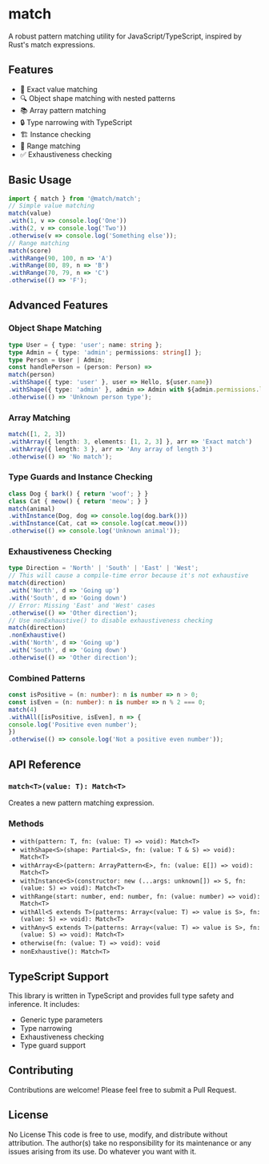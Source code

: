 # match
A robust pattern matching utility for JavaScript/TypeScript, inspired by Rust's match expressions.

## Features
- 🎯 Exact value matching
- 🔍 Object shape matching with nested patterns
- 📚 Array pattern matching
- 🔒 Type narrowing with TypeScript
- 🏗️ Instance checking
- 📏 Range matching
- ✅ Exhaustiveness checking

## Basic Usage
```typescript
import { match } from '@match/match';
// Simple value matching
match(value)
.with(1, v => console.log('One'))
.with(2, v => console.log('Two'))
.otherwise(v => console.log('Something else'));
// Range matching
match(score)
.withRange(90, 100, n => 'A')
.withRange(80, 89, n => 'B')
.withRange(70, 79, n => 'C')
.otherwise(() => 'F');
```

## Advanced Features

### Object Shape Matching

```typescript
type User = { type: 'user'; name: string };
type Admin = { type: 'admin'; permissions: string[] };
type Person = User | Admin;
const handlePerson = (person: Person) =>
match(person)
.withShape({ type: 'user' }, user => Hello, ${user.name})
.withShape({ type: 'admin' }, admin => Admin with ${admin.permissions.length} permissions)
.otherwise(() => 'Unknown person type');
```

### Array Matching

```typescript
match([1, 2, 3])
.withArray({ length: 3, elements: [1, 2, 3] }, arr => 'Exact match')
.withArray({ length: 3 }, arr => 'Any array of length 3')
.otherwise(() => 'No match');
```

### Type Guards and Instance Checking
```typescript
class Dog { bark() { return 'woof'; } }
class Cat { meow() { return 'meow'; } }
match(animal)
.withInstance(Dog, dog => console.log(dog.bark()))
.withInstance(Cat, cat => console.log(cat.meow()))
.otherwise(() => console.log('Unknown animal'));
```

### Exhaustiveness Checking
```typescript
type Direction = 'North' | 'South' | 'East' | 'West';
// This will cause a compile-time error because it's not exhaustive
match(direction)
.with('North', d => 'Going up')
.with('South', d => 'Going down')
// Error: Missing 'East' and 'West' cases
.otherwise(() => 'Other direction');
// Use nonExhaustive() to disable exhaustiveness checking
match(direction)
.nonExhaustive()
.with('North', d => 'Going up')
.with('South', d => 'Going down')
.otherwise(() => 'Other direction');
```

### Combined Patterns
```typescript
const isPositive = (n: number): n is number => n > 0;
const isEven = (n: number): n is number => n % 2 === 0;
match(4)
.withAll([isPositive, isEven], n => {
console.log('Positive even number');
})
.otherwise(() => console.log('Not a positive even number'));
```

## API Reference

### `match<T>(value: T): Match<T>`
Creates a new pattern matching expression.

### Methods
- `with(pattern: T, fn: (value: T) => void): Match<T>`
- `withShape<S>(shape: Partial<S>, fn: (value: T & S) => void): Match<T>`
- `withArray<E>(pattern: ArrayPattern<E>, fn: (value: E[]) => void): Match<T>`
- `withInstance<S>(constructor: new (...args: unknown[]) => S, fn: (value: S) => void): Match<T>`
- `withRange(start: number, end: number, fn: (value: number) => void): Match<T>`
- `withAll<S extends T>(patterns: Array<(value: T) => value is S>, fn: (value: S) => void): Match<T>`
- `withAny<S extends T>(patterns: Array<(value: T) => value is S>, fn: (value: S) => void): Match<T>`
- `otherwise(fn: (value: T) => void): void`
- `nonExhaustive(): Match<T>`

## TypeScript Support
This library is written in TypeScript and provides full type safety and inference. It includes:
- Generic type parameters
- Type narrowing
- Exhaustiveness checking
- Type guard support

## Contributing
Contributions are welcome! Please feel free to submit a Pull Request.

## License
No License
This code is free to use, modify, and distribute without attribution.
The author(s) take no responsibility for its maintenance or any issues arising from its use.
Do whatever you want with it.
